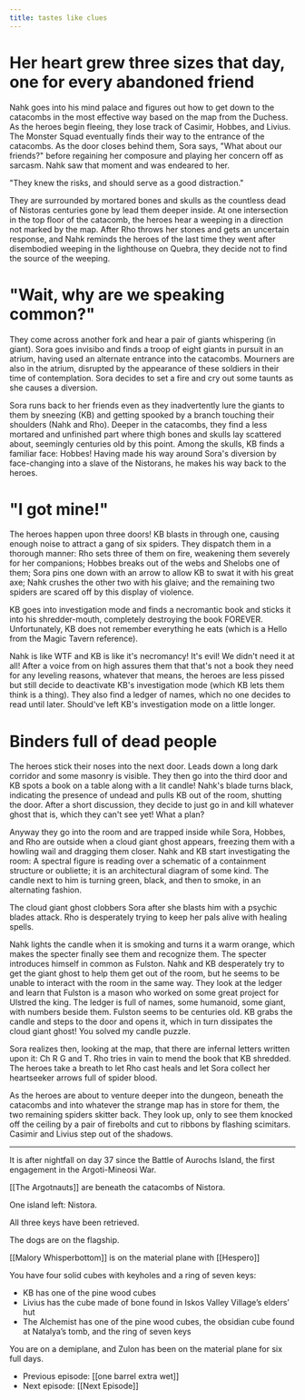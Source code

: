 ```yaml
---
title: tastes like clues
---
```


# Her heart grew three sizes that day, one for every abandoned friend

Nahk goes into his mind palace and figures out how to get down to the catacombs in the most effective way based on the map from the Duchess. As the heroes begin fleeing, they lose track of Casimir, Hobbes, and Livius. The Monster Squad eventually finds their way to the entrance of the catacombs. As the door closes behind them, Sora says, "What about our friends?" before regaining her composure and playing her concern off as sarcasm. Nahk saw that moment and was endeared to her.

"They knew the risks, and should serve as a good distraction."

They are surrounded by mortared bones and skulls as the countless dead of Nistoras centuries gone by lead them deeper inside. At one intersection in the top floor of the catacomb, the heroes hear a weeping in a direction not marked by the map. After Rho throws her stones and gets an uncertain response, and Nahk reminds the heroes of the last time they went after disembodied weeping in the lighthouse on Quebra, they decide not to find the source of the weeping. 

# "Wait, why are we speaking common?"

They come across another fork and hear a pair of giants whispering (in giant). Sora goes invisibo and finds a troop of eight giants in pursuit in an atrium, having used an alternate entrance into the catacombs. Mourners are also in the atrium, disrupted by the appearance of these soldiers in their time of contemplation. Sora decides to set a fire and cry out some taunts as she causes a diversion. 

Sora runs back to her friends even as they inadvertently lure the giants to them by sneezing (KB) and getting spooked by a branch touching their shoulders (Nahk and Rho). Deeper in the catacombs, they find a less mortared and unfinished part where thigh bones and skulls lay scattered about, seemingly centuries old by this point. Among the skulls, KB finds a familiar face: Hobbes! Having made his way around Sora's diversion by face-changing into a slave of the Nistorans, he makes his way back to the heroes. 

# "I got mine!"

The heroes happen upon three doors! KB blasts in through one, causing enough noise to attract a gang of six spiders. They dispatch them in a thorough manner: Rho sets three of them on fire, weakening them severely for her companions; Hobbes breaks out of the webs and Shelobs one of them; Sora pins one down with an arrow to allow KB to swat it with his great axe; Nahk crushes the other two with his glaive; and the remaining two spiders are scared off by this display of violence.

KB goes into investigation mode and finds a necromantic book and sticks it into his shredder-mouth, completely destroying the book FOREVER. Unfortunately, KB does not remember everything he eats (which is a Hello from the Magic Tavern reference). 

Nahk is like WTF and KB is like it's necromancy! It's evil! We didn't need it at all! After a voice from on high assures them that that's not a book they need for any leveling reasons, whatever that means, the heroes are less pissed but still decide to deactivate KB's investigation mode (which KB lets them think is a thing). They also find a ledger of names, which no one decides to read until later. Should've left KB's investigation mode on a little longer.

# Binders full of dead people

The heroes stick their noses into the next door. Leads down a long dark corridor and some masonry is visible. They then go into the third door and KB spots a book on a table along with a lit candle! Nahk's blade turns black, indicating the presence of undead and pulls KB out of the room, shutting the door. After a short discussion, they decide to just go in and kill whatever ghost that is, which they can't see yet! What a plan? 

Anyway they go into the room and are trapped inside while Sora, Hobbes, and Rho are outside when a cloud giant ghost appears, freezing them with a howling wail and dragging them closer. Nahk and KB start investigating the room: A spectral figure is reading over a schematic of a containment structure or oubliette; it is an architectural diagram of some kind. The candle next to him is turning green, black, and then to smoke, in an alternating fashion. 

The cloud giant ghost clobbers Sora after she blasts him with a psychic blades attack. Rho is desperately trying to keep her pals alive with healing spells. 

Nahk lights the candle when it is smoking and turns it a warm orange, which makes the specter finally see them and recognize them. The specter introduces himself in common as Fulston. Nahk and KB desperately try to get the giant ghost to help them get out of the room, but he seems to be unable to interact with the room in the same way. They look at the ledger and learn that Fulston is a mason who worked on some great project for Ulstred the king. The ledger is full of names, some humanoid, some giant, with numbers beside them. Fulston seems to be centuries old. KB grabs the candle and steps to the door and opens it, which in turn dissipates the cloud giant ghost! You solved my candle puzzle. 

Sora realizes then, looking at the map, that there are infernal letters written upon it: Ch R G and T. Rho tries in vain to mend the book that KB shredded. The heroes take a breath to let Rho cast heals and let Sora collect her heartseeker arrows full of spider blood. 

As the heroes are about to venture deeper into the dungeon, beneath the catacombs and into whatever the strange map has in store for them, the two remaining spiders skitter back. They look up, only to see them knocked off the ceiling by a pair of firebolts and cut to ribbons by flashing scimitars. Casimir and Livius step out of the shadows. 

----

It is after nightfall on day 37 since the Battle of Aurochs Island, the first engagement in the Argoti-Mineosi War.

[[The Argotnauts]] are beneath the catacombs of Nistora.

One island left: Nistora.

All three keys have been retrieved.

The dogs are on the flagship.

[[Malory Whisperbottom]] is on the material plane with [[Hespero]]

You have four solid cubes with keyholes and a ring of seven keys:

-   KB has one of the pine wood cubes
-   Livius has the cube made of bone found in Iskos Valley Village’s elders’ hut
-   The Alchemist has one of the pine wood cubes, the obsidian cube found at Natalya’s tomb, and the ring of seven keys

You are on a demiplane, and Zulon has been on the material plane for six full days.

- Previous episode: [[one barrel extra wet]]
- Next episode: [[Next Episode]]

